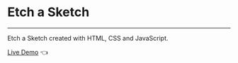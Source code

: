 <h1>Etch a Sketch</h1>
<hr>
<p>Etch a Sketch created with HTML, CSS and JavaScript.

[Live Demo](https://jaqubowsky.github.io/etch-a-sketch/) :point_left:
